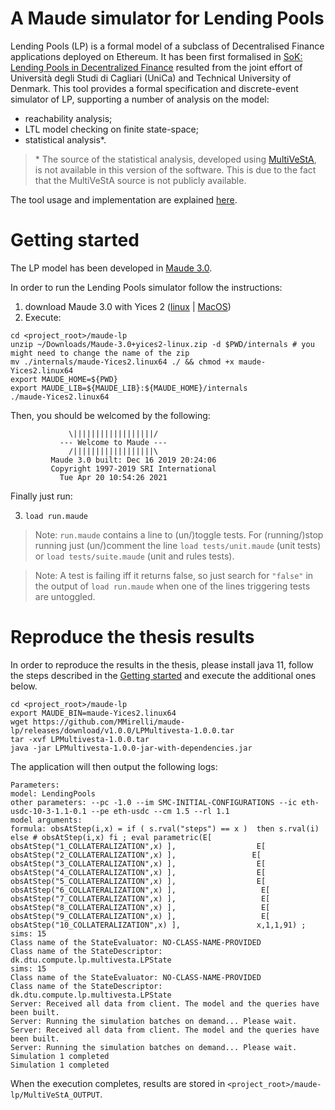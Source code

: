 # A Maude simulator for Lending Pools

Lending Pools (LP) is a formal model of a subclass of Decentralised Finance applications deployed on Ethereum. It has been first formalised in [SoK: Lending Pools in Decentralized Finance](https://arxiv.org/abs/2012.13230) resulted from the joint effort of Università degli Studi di Cagliari (UniCa) and Technical University of Denmark. This tool provides a formal specification and discrete-event simulator of LP, supporting a number of analysis on the model:

- reachability analysis;
- LTL model checking on finite state-space;
- statistical analysis\*. 

> \* The source of the statistical analysis, developed using [MultiVeStA](https://github.com/andrea-vandin/MultiVeStA/wiki), is not available in this version of the software. This is due to the fact that the MultiVeStA source is not publicly available.

The tool usage and implementation are explained [here](https://aaltodoc.aalto.fi/bitstream/handle/123456789/109268/master_Mirelli_Massimiliano_2021.pdf). 

# Getting started

The LP model has been developed in [Maude 3.0](http://maude.cs.illinois.edu/w/index.php?title=Maude_download_and_installation&oldid=252). 

In order to run the Lending Pools simulator follow the instructions:

1. download Maude 3.0 with Yices 2 ([linux](http://maude.cs.illinois.edu/w/images/2/27/Maude-3.0%2Byices2-linux.zip) | [MacOS](http://maude.cs.illinois.edu/w/images/b/bb/Maude-3.0%2Byices2-osx.zip))
2. Execute:
```
cd <project_root>/maude-lp
unzip ~/Downloads/Maude-3.0+yices2-linux.zip -d $PWD/internals # you might need to change the name of the zip
mv ./internals/maude-Yices2.linux64 ./ && chmod +x maude-Yices2.linux64
export MAUDE_HOME=${PWD}
export MAUDE_LIB=${MAUDE_LIB}:${MAUDE_HOME}/internals 
./maude-Yices2.linux64
```

Then, you should be welcomed by the following:

```
		     \||||||||||||||||||/
		   --- Welcome to Maude ---
		     /||||||||||||||||||\
	     Maude 3.0 built: Dec 16 2019 20:24:06
	     Copyright 1997-2019 SRI International
		   Tue Apr 20 10:54:26 2021
```

Finally just run:

3. `load run.maude`

> Note: `run.maude` contains a line to (un/)toggle tests. For (running/)stop running just (un/)comment the line `load tests/unit.maude` (unit tests) or `load tests/suite.maude` (unit and rules tests). 

> Note: A test is failing iff it returns false, so just search for `"false"` in the output of `load run.maude` when one of the lines triggering tests are untoggled.

# Reproduce the thesis results

In order to reproduce the results in the thesis, please install java 11, follow the steps described in the [Getting started](#getting-started) and execute the additional ones below.

```
cd <project_root>/maude-lp
export MAUDE_BIN=maude-Yices2.linux64
wget https://github.com/MMirelli/maude-lp/releases/download/v1.0.0/LPMultivesta-1.0.0.tar
tar -xvf LPMultivesta-1.0.0.tar
java -jar LPMultivesta-1.0.0-jar-with-dependencies.jar
```

The application will then output the following logs:

```
Parameters: 
model: LendingPools
other parameters: --pc -1.0 --im SMC-INITIAL-CONFIGURATIONS --ic eth-usdc-10-3-1.1-0.1 --pe eth-usdc --cm 1.5 --rl 1.1
model arguments: 
formula: obsAtStep(i,x) = if ( s.rval("steps") == x )  then s.rval(i)  else # obsAtStep(i,x) fi ; eval parametric(E[ obsAtStep("1_COLLATERALIZATION",x) ],                  E[ obsAtStep("2_COLLATERALIZATION",x) ],                 E[ obsAtStep("3_COLLATERALIZATION",x) ],                  E[ obsAtStep("4_COLLATERALIZATION",x) ],                  E[ obsAtStep("5_COLLATERALIZATION",x) ],                  E[ obsAtStep("6_COLLATERALIZATION",x) ],                   E[ obsAtStep("7_COLLATERALIZATION",x) ],                   E[ obsAtStep("8_COLLATERALIZATION",x) ],                   E[ obsAtStep("9_COLLATERALIZATION",x) ],                   E[ obsAtStep("10_COLLATERALIZATION",x) ],                 x,1,1,91) ;
sims: 15
Class name of the StateEvaluator: NO-CLASS-NAME-PROVIDED
Class name of the StateDescriptor: dk.dtu.compute.lp.multivesta.LPState
sims: 15
Class name of the StateEvaluator: NO-CLASS-NAME-PROVIDED
Class name of the StateDescriptor: dk.dtu.compute.lp.multivesta.LPState
Server: Received all data from client. The model and the queries have been built.
Server: Running the simulation batches on demand... Please wait.
Server: Received all data from client. The model and the queries have been built.
Server: Running the simulation batches on demand... Please wait.
Simulation 1 completed
Simulation 1 completed
```

When the execution completes, results are stored in `<project_root>/maude-lp/MultiVeStA_OUTPUT`.
